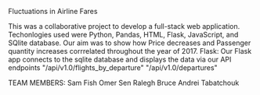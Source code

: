 Fluctuations in Airline Fares

This was a collaborative project to develop a full-stack web application. Techonlogies used were Python, Pandas, HTML, Flask, JavaScript, and SQlite database. 
Our aim was to show how Price decreases and Passenger quantity increases corrrelated throughout the year of 2017. 
Flask:
    Our Flask app connects to the sqlite database and displays the data via our API endpoints
        "/api/v1.0/flights_by_departure"
        "/api/v1.0/departures"

TEAM MEMBERS: 
    Sam Fish
    Omer Sen
    Ralegh Bruce
    Andrei Tabatchouk 
